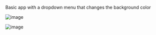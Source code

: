 Basic app with a dropdown menu that changes the background color

![image](https://user-images.githubusercontent.com/89944583/193203564-4df04dba-7e93-4305-becf-ccb8a8f95bd8.png)

![image](https://user-images.githubusercontent.com/89944583/193203625-5a8cbb30-7b0b-4ab8-b892-8b7303881ad3.png)
